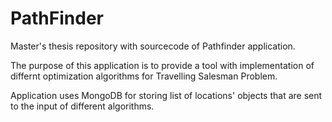 PathFinder
==============

Master's thesis repository with sourcecode of Pathfinder application.

The purpose of this application is to provide a tool with implementation of differnt optimization algorithms for Travelling Salesman Problem.

Application uses MongoDB for storing list of locations' objects that are sent to the input of different algorithms.
